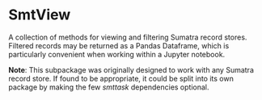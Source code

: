 # SmtView

A collection of methods for viewing and filtering Sumatra record stores. Filtered records may be returned as a Pandas Dataframe, which is particularly convenient when working within a Jupyter notebook.

**Note**: This subpackage was originally designed to work with any Sumatra record store. If found to be appropriate, it could be split into its own package by making the few *smttask* dependencies optional.
